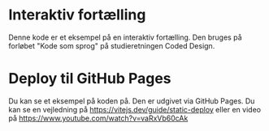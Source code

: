 # Interaktiv fortælling
Denne kode er et eksempel på en interaktiv fortælling. Den bruges på forløbet "Kode som sprog" på studieretningen Coded Design.

# Deploy til GitHub Pages
Du kan se et eksempel på koden på. Den er udgivet via GitHub Pages. Du kan se en vejledning på https://vitejs.dev/guide/static-deploy eller en video på https://www.youtube.com/watch?v=vaRxVb60cAk
